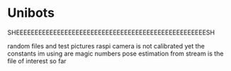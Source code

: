 # Unibots

SHEEEEEEEEEEEEEEEEEEEEEEEEEEEEEEEEEEEEEEEEEEEEEEEEEEESH

random files and test pictures
raspi camera is not calibrated yet the constants im using are magic numbers
pose estimation from stream is the file of interest so far
